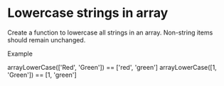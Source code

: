 # Lowercase strings in array

Create a function to lowercase all strings in an array. Non-string items should remain unchanged.

Example

arrayLowerCase(['Red', 'Green']) == ['red', 'green']
arrayLowerCase([1, 'Green']) == [1, 'green']